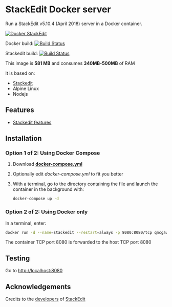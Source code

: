 # StackEdit Docker server

Run a StackEdit v5.10.4 (April 2018) server in a Docker container.

[![Docker StackEdit](https://github.com/qdm12/stackedit-docker/raw/master/readme/title.png)](https://hub.docker.com/r/qmcgaw/stackedit/)

Docker build:
[![Build Status](https://travis-ci.org/qdm12/stackedit-docker.svg?branch=master)](https://travis-ci.org/qdm12/stackedit-docker)

Stackedit build:
[![Build Status](https://img.shields.io/travis/benweet/stackedit.svg?style=flat)](https://travis-ci.org/benweet/stackedit)

This image is **581 MB** and consumes **340MB-500MB** of RAM

It is based on:
- [Stackedit](https://github.com/benweet/stackedit)
- Alpine Linux
- Nodejs

## Features

- [Stackedit features](https://github.com/benweet/stackedit/blob/master/README.md#stackedit-can)

## Installation

### Option 1 of 2: Using Docker Compose

1. Download [**docker-compose.yml**](https://raw.githubusercontent.com/qdm12/stackedit-docker/master/docker-compose.yml)
1. Optionally edit *docker-compose.yml* to fit you better
1. With a terminal, go to the directory containing the file and launch 
the container in the background with:

    ```bash   
    docker-compose up -d
    ```

### Option 2 of 2: Using Docker only

In a terminal, enter:

```bash   
docker run -d --name=stackedit --restart=always -p 8080:8080/tcp qmcgaw/stackedit
```

The container TCP port 8080 is forwarded to the host TCP port 8080

## Testing

Go to [http://localhost:8080](http://localhost:8080)

## Acknowledgements

Credits to the [developers](https://github.com/benweet/stackedit/graphs/contributors) 
of [StackEdit](https://stackedit.io/)


